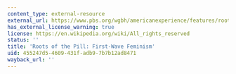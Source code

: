 ```yaml
---
content_type: external-resource
external_url: https://www.pbs.org/wgbh/americanexperience/features/roots-pill/
has_external_license_warning: true
license: https://en.wikipedia.org/wiki/All_rights_reserved
status: ''
title: 'Roots of the Pill: First-Wave Feminism'
uid: 455247d5-4609-431f-adb9-7b7b12ad8471
wayback_url: ''
---
```

